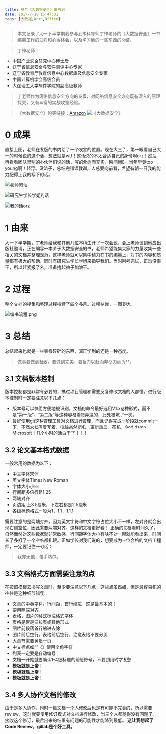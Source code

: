 ```yaml
---
title: 参与《大数据安全》编书记
date: 2017-7-18 15:47:31
tags: [大数据,Word,Office]
---
```


> 本文记录了大一下半学期我参与到本科导师丁锋老师的《大数据安全》一书编纂工作的过程和心得体会，以及学习到的一些东西的总结。

> 丁锋老师：
- 中国产业安全研究中心博士后
- 辽宁省信息安全与软件测评中心专家
- 辽宁省教育厅教育信息中心数据库及信息安全专家
- 中国计算机学会高级会员
- 大连理工大学软件学院的副高级教师

> 丁老师作为网络信息安全方向的专家，对网络信息安全方向既有深入的原理探究，又有丰富的实战攻坚经验。

> 《大数据安全》购买链接：[Amazon](https://www.amazon.cn/dp/B01MT6CDLV/ref=cngwdyfloorv2_recs_0?pf_rd_p=f0528b4f-c64a-4a85-9475-98bd7589a9f3&pf_rd_s=desktop-2&pf_rd_t=36701&pf_rd_i=desktop&pf_rd_m=A1AJ19PSB66TGU&pf_rd_r=WWMRBNKV92FH5WYQ8C7D&pf_rd_r=WWMRBNKV92FH5WYQ8C7D&pf_rd_p=f0528b4f-c64a-4a85-9475-98bd7589a9f3)
![《大数据安全》](http://upload-images.jianshu.io/upload_images/944239-28c93306fcbc34fb.jpeg?imageMogr2/auto-orient/strip%7CimageView2/2/w/400)



# 0  成果
直接上图，老师在发版的书内给了一个发言的位置。现在大三了，第一眼看自己大一的时候说的这个话，想法就是wtf！这话说的不太合适自己的身份啊orz！然后再看看团队里别的小伙伴们说的话，写的合适而充实，瞬间懵B。当年毕竟too young啊！轻浮。没法子，总结完错误教训，人总要向前看，希望有朝一日我的能力配得上我的写下的话。

![老师的话](http://upload-images.jianshu.io/upload_images/944239-7c253e83b5de11e8.png?imageMogr2/auto-orient/strip%7CimageView2/2/w/300)

![研究生学长学姐的话](http://upload-images.jianshu.io/upload_images/944239-c9bb989918301cf4.png?imageMogr2/auto-orient/strip%7CimageView2/2/w/300)


![我的话orz](http://upload-images.jianshu.io/upload_images/944239-caff3a18253cd7b1.png?imageMogr2/auto-orient/strip%7CimageView2/2/w/300)


# 1  由来
大一下半学期，丁老师给我和其他几位本科生开了一次会议，会上老师谈到他应出版社邀请，正在编写一本关于大数据安全的书，老师希望能集大家的力量收集一些相关的文档并整理规范，这样老师就可以集中精力在书的编纂上，对书的内容和质量都有极大的帮助。同时有研究生学长学姐来指导我们。当时刚考完试，正愁没事干，所以赶紧报了名，准备撸起袖子加油干。

# 2  过程
整个文档的搜集和整理过程持续了四个多月。过程枯燥，一图表达。

![编书流程.png](http://upload-images.jianshu.io/upload_images/944239-3ec99a574bf0f0e3.png?imageMogr2/auto-orient/strip%7CimageView2/2/w/600)

# 3  总结
总结起来也就是一些零零碎碎的东西，真正学到的还是一种态度。
> 做事要做到极致，要做到完美，要全力以赴而非尽力而为**。


## 3.1  文档版本控制
版本控制都是非常有必要的，搞过项目管理和需要反复修改文档的人都懂。进行版本控制时一定要注意以下几点：
- 版本号可以快而方便地被识别，文档的命令最好选用V1.x这种形式，而不是“第一版”、“第二版”等这种容易看错弄混的，此处被坑了一次。
-  最好使用git这种管理工具对文档进行管理，而且记得完成一阶段就commit一下，不然文档写着写着，电脑突然断电、更新重启、死机，God damn Microsoft！几个小时的活白干了！！！

## 3.2  论文基本格式数据
一般常用的数据为以下：
- 中文字体宋体
- 英文字体Times New Roman
- 字体大小小四
- 行间距多倍行距1.25
- 两端对齐
- 页边距 上3.5厘米，下左右都是2.5厘米
- 各级标题格式一般为1，1.1，1.1.1

需要注意的是两端对齐，因为英文字符和中文字符占位大小不一样，左对齐就会出现右侧空位，因此需要两端对齐，这样的文档更好看！
正确的文档看时间久了，自然而然对这些数据就非常敏感，行间距字体大小有啥不对一眼就能看出来，时间长了多打了一个空格都扎眼。正如学长对我们说的，想要成为一位合格的文档工程师，一定要记住一句话：
> 我亦无他，惟手熟尔。

## 3.3  文档格式方面需要注意的点
在按照模板去书写文章时，至少要注意以下几点，这些点虽然细，但是最容易犯的往往是这种细节错误：
- 文章的中英字体，行间距，首行缩进，这是最基本的！
- 要用两端对齐，
- 表格，图片的格式标注格式字体
- 表格是否是三线表或其他形式
- 图片前段落首行缩进去除
- 图片前后空行，表格前后空行，注意表格不要分页
- 大章节需要另起一页
- 中文标点如“”《》使用全角字符
- 列表一定要是自动编号
- 文档一开始就要确认1-4级标题的前缀符号，不要到用时才发愁
- **模板就是上帝！**
- **模板就是上帝！**
- **模板就是上帝！**

## 3.4  多人协作文档的修改
由于是多人协作，同时一篇文档一个人修改后也是有可能不完善的，所以需要review，这时就要使用修订模式对文档进行修改，当三个人都觉得没有问题了，接收这个修订，最后出来的结果有问题的可能性才能降到最低。
**这让我想起了Code Review，gitlab是个好工具。**
